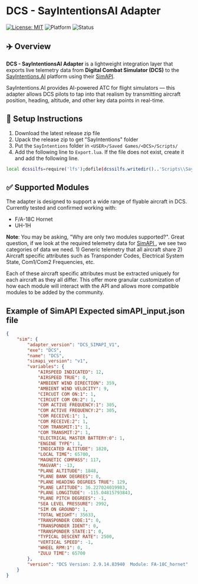 # DCS - SayIntentionsAI Adapter

[![License: MIT](https://img.shields.io/badge/License-MIT-yellow.svg)](https://github.com/papiplanes/sayintentions-dcs-adapter/blob/main/LICENSE)
![Platform](https://img.shields.io/badge/platform-DCS-blue)
![Status](https://img.shields.io/badge/status-active-brightgreen)

## ✈️ Overview

**DCS - SayIntentionsAI Adapter** is a lightweight integration layer that exports live telemetry data from **Digital Combat Simulator (DCS)** to the [SayIntentions.AI](https://www.sayintentions.ai/) platform using their [SimAPI](https://sayintentionsai.freshdesk.com/support/solutions/articles/154000221017-simapi-developer-howto-integrating-sayintentions-ai-with-any-flight-simulator).

SayIntentions.AI provides AI-powered ATC for flight simulators — this adapter allows DCS pilots to tap into that realism by transmitting aircraft position, heading, altitude, and other key data points in real-time.

## 🔧 Setup Instructions

1. Download the latest release zip file
2. Upack the release zip to get "SayIntentions" folder
3. Put the `SayIntentions` folder in `<USER>/Saved Games/<DCS>/Scripts/`
4. Add the following line to `Export.lua`. If the file does not exist, create it and add the following line. 

```bash
local dcssilfs=require('lfs');dofile(dcssilfs.writedir()..'Scripts\\SayIntentions\\connector.lua')
```

## ✅ Supported Modules

The adapter is designed to support a wide range of flyable aircraft in DCS. Currently tested and confirmed working with:

- F/A-18C Hornet
- UH-1H

**Note**: You may be asking, "Why are only two modules supported?". Great question, if we look at the required telemetry data for [SimAPI ](https://portal.sayintentions.ai/simapi/v1/input_variables.txt), we see two categories of data we need. 1) Generic telemetry that all aircraft share 2) Aircraft specific attributes such as Transponder Codes, Electrical System State, Com1/Com2 Frequencies, etc. 

Each of these aircraft specific attributes must be extracted uniquely for each aircraft as they all differ. This offer more granular customization of how each module will interact with the API and allows more compatible modules to be added by the community. 

## Example of SimAPI Expected simAPI_input.json file

```json
{
    "sim": {
        "adapter_version": "DCS_SIMAPI_V1",
        "exe": "DCS",
        "name": "DCS",
        "simapi_version": "v1",
        "variables": {
            "AIRSPEED INDICATED": 12,
            "AIRSPEED TRUE": 0,
            "AMBIENT WIND DIRECTION": 359,
            "AMBIENT WIND VELOCITY": 9,
            "CIRCUIT COM ON:1": 1,
            "CIRCUIT COM ON:2": 1,
            "COM ACTIVE FREQUENCY:1": 305,
            "COM ACTIVE FREQUENCY:2": 305,
            "COM RECEIVE:1": 1,
            "COM RECEIVE:2": 1,
            "COM TRANSMIT:1": 1,
            "COM TRANSMIT:2": 1,
            "ELECTRICAL MASTER BATTERY:0": 1,
            "ENGINE TYPE": 1,
            "INDICATED ALTITUDE": 1820,
            "LOCAL TIME": 65700,
            "MAGNETIC COMPASS": 117,
            "MAGVAR": -13,
            "PLANE ALTITUDE": 1848,
            "PLANE BANK DEGREES": 0,
            "PLANE HEADING DEGREES TRUE": 129,
            "PLANE LATITUDE": 36.227024019983,
            "PLANE LONGITUDE": -115.04815793843,
            "PLANE PITCH DEGREES": -1,
            "SEA LEVEL PRESSURE": 2992,
            "SIM ON GROUND": 1,
            "TOTAL WEIGHT": 35633,
            "TRANSPONDER CODE:1": 0,
            "TRANSPONDER IDENT": 0,
            "TRANSPONDER STATE:1": 0,
            "TYPICAL DESCENT RATE": 2500,
            "VERTICAL SPEED": -1,
            "WHEEL RPM:1": 0,
            "ZULU TIME": 65700
        },
        "version": "DCS Version: 2.9.14.83940  Module: FA-18C_hornet"
    }
}
```